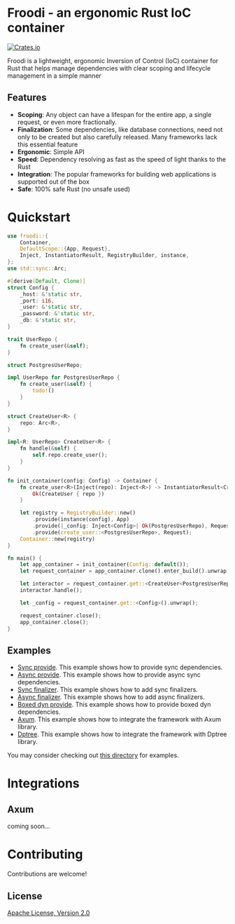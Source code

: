 # Froodi - an ergonomic Rust IoC container

[![Crates.io][crates-badge]][crates-url]

Froodi is a lightweight, ergonomic Inversion of Control (IoC) container for Rust that helps manage dependencies with clear scoping and lifecycle management in a simple manner

## Features

- **Scoping**: Any object can have a lifespan for the entire app, a single request, or even more fractionally.
- **Finalization**: Some dependencies, like database connections, need not only to be created but also carefully released. Many frameworks lack this essential feature
- **Ergonomic**: Simple API
- **Speed**: Dependency resolving as fast as the speed of light thanks to the Rust
- **Integration**: The popular frameworks for building web applications is supported out of the box
- **Safe**: 100% safe Rust (no unsafe used)

# Quickstart
```rust
use froodi::{
    Container,
    DefaultScope::{App, Request},
    Inject, InstantiatorResult, RegistryBuilder, instance,
};
use std::sync::Arc;

#[derive(Default, Clone)]
struct Config {
    _host: &'static str,
    _port: i16,
    _user: &'static str,
    _password: &'static str,
    _db: &'static str,
}

trait UserRepo {
    fn create_user(&self);
}

struct PostgresUserRepo;

impl UserRepo for PostgresUserRepo {
    fn create_user(&self) {
        todo!()
    }
}

struct CreateUser<R> {
    repo: Arc<R>,
}

impl<R: UserRepo> CreateUser<R> {
    fn handle(&self) {
        self.repo.create_user();
    }
}

fn init_container(config: Config) -> Container {
    fn create_user<R>(Inject(repo): Inject<R>) -> InstantiatorResult<CreateUser<R>> {
        Ok(CreateUser { repo })
    }

    let registry = RegistryBuilder::new()
        .provide(instance(config), App)
        .provide(|_config: Inject<Config>| Ok(PostgresUserRepo), Request)
        .provide(create_user::<PostgresUserRepo>, Request);
    Container::new(registry)
}

fn main() {
    let app_container = init_container(Config::default());
    let request_container = app_container.clone().enter_build().unwrap();

    let interactor = request_container.get::<CreateUser<PostgresUserRepo>>().unwrap();
    interactor.handle();

    let _config = request_container.get::<Config>().unwrap();

    request_container.close();
    app_container.close();
}
```

## Examples
 - [Sync provide][examples/sync_provide]. This example shows how to provide sync dependencies.
 - [Async provide][examples/async_provide]. This example shows how to provide async sync dependencies.
 - [Sync finalizer][examples/sync_finalizer]. This example shows how to add sync finalizers.
 - [Async finalizer][examples/async_finalizer]. This example shows how to add async finalizers.
 - [Boxed dyn provide][examples/box_dyn_provide]. This example shows how to provide boxed dyn dependencies.
 - [Axum][examples/axum]. This example shows how to integrate the framework with Axum library.
 - [Dptree][examples/dptree]. This example shows how to integrate the framework with Dptree library.

You may consider checking out [this directory][examples] for examples.

# Integrations
## Axum
coming soon...

# Contributing

Contributions are welcome!

## License
[Apache License, Version 2.0][license_apache]

[examples]: https://github.com/Desiders/froodi/tree/master/examples
[examples/sync_provide]: https://github.com/Desiders/froodi/tree/master/examples/sync_provide
[examples/async_provide]: https://github.com/Desiders/froodi/tree/master/examples/async_provide
[examples/sync_finalizer]: https://github.com/Desiders/froodi/tree/master/examples/sync_finalizer
[examples/async_finalizer]: https://github.com/Desiders/froodi/tree/master/examples/async_finalizer
[examples/box_dyn_provide]: https://github.com/Desiders/froodi/tree/master/examples/box_dyn_provide
[examples/axum]: https://github.com/Desiders/froodi/tree/master/examples/axum
[examples/dptree]: https://github.com/Desiders/froodi/tree/master/examples/dptree

[license_apache]: https://github.com/Desiders/froodi/blob/master/froodi/LICENSE
[docs]: https://docs.rs/froodi
[crates-badge]: https://img.shields.io/crates/v/froodi.svg
[crates-url]: https://crates.io/crates/froodi
